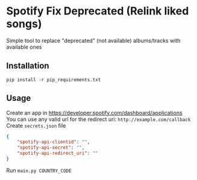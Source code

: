 # Spotify Fix Deprecated (Relink liked songs)

Simple tool to replace "deprecated" (not available) albums/tracks with available ones

## Installation
```pip install -r pip_requirements.txt```

## Usage
Create an app in https://developer.spotify.com/dashboard/applications \
You can use any valid url for the redirect uri: `http://example.com/callback` \
Create `secrets.json` file
```json
{
	"spotify-api-clientid": "",
	"spotify-api-secret": "",
	"spotify-api-redirect_uri": ""
}
```

Run `main.py COUNTRY_CODE`
